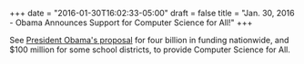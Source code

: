 +++
date = "2016-01-30T16:02:33-05:00"
draft = false
title = "Jan. 30, 2016 - Obama Announces Support for Computer Science for All!"
+++

See [President Obama's proposal](https://www.whitehouse.gov/the-press-office/2016/01/30/weekly-address-giving-every-student-opportunity-learn-through-computer) for four billion in funding nationwide, and $100 million for some school districts, to provide Computer Science for All.